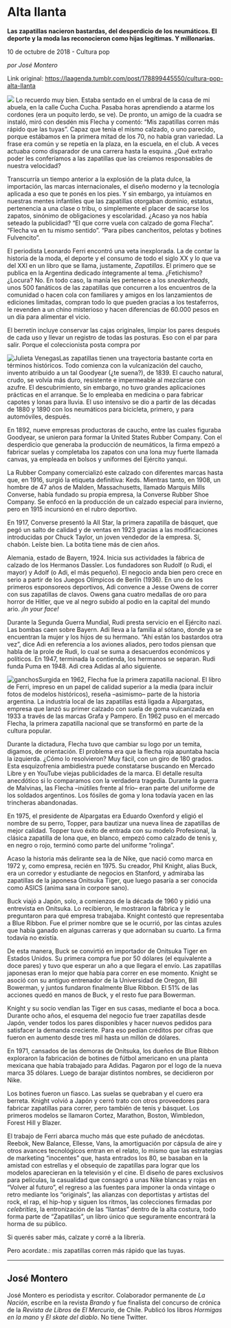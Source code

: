 # Alta llanta

**Las zapatillas nacieron bastardas, del desperdicio de los neumáticos. El deporte y la moda las reconocieron como hijas legítimas. Y millonarias.**

10 de octubre de 2018 - Cultura pop

_por José Montero_

Link original: https://laagenda.tumblr.com/post/178899445550/cultura-pop-alta-llanta

![](https://64.media.tumblr.com/236a7c5f8a2d3bf0f8212f829799ad99/tumblr_inline_pgf3r1HySR1t6q87u_500.jpg)
Lo recuerdo muy bien. Estaba sentado en el umbral de la casa de mi abuela, en la calle Cucha Cucha. Pasaba horas aprendiendo a atarme los cordones (era un poquito lerdo, se ve). De pronto, un amigo de la cuadra se instaló, miró con desdén mis Flecha y comentó: “Mis zapatillas corren más rápido que las tuyas”. Capaz que tenía el mismo calzado, o uno parecido, porque estábamos en la primera mitad de los 70, no había gran variedad. La frase era común y se repetía en la plaza, en la escuela, en el club. A veces actuaba como disparador de una carrera hasta la esquina. ¿Qué extraño poder les conferíamos a las zapatillas que las creíamos responsables de nuestra velocidad?

Transcurría un tiempo anterior a la explosión de la plata dulce, la importación, las marcas internacionales, el diseño moderno y la tecnología aplicada a eso que te ponés en los pies. Y sin embargo, ya intuíamos en nuestras mentes infantiles que las zapatillas otorgaban dominio, estatus, pertenencia a una clase o tribu, o simplemente el placer de sacarse los zapatos, sinónimo de obligaciones y escolaridad. ¿Acaso ya nos había seteado la publicidad? “El que corre vuela con calzado de goma Flecha”. “Flecha va en tu mismo sentido”. “Para pibes cancheritos, pelotas y botines Fulvencito”.

El periodista Leonardo Ferri encontró una veta inexplorada. La de contar la historia de la moda, el deporte y el consumo de todo el siglo XX y lo que va del XXI en un libro que se llama, justamente, *Zapatillas*. El primero que se publica en la Argentina dedicado íntegramente al tema. ¿Fetichismo? ¿Locura? No. En todo caso, la manía les pertenece a los *sneakerheads*, unos 500 fanáticos de las zapatillas que concurren a los encuentros de la comunidad o hacen cola con familiares y amigos en los lanzamientos de ediciones limitadas, compran todo lo que pueden gracias a los testaferros, le revenden a un chino misterioso y hacen diferencias de 60.000 pesos en un día para alimentar el vicio. 

El berretín incluye conservar las cajas originales, limpiar los pares después de cada uso y llevar un registro de todas las posturas. Eso con el par para salir. Porque el coleccionista posta compra por 

![Julieta Venegas](https://64.media.tumblr.com/eee83656aea1f0c317d78e87fb4c86f2/tumblr_inline_pge1k43bLl1t6q87u_250.jpg)Las zapatillas tienen una trayectoria bastante corta en términos históricos. Todo comienza con la vulcanización del caucho, invento atribuido a un tal Goodyear (¿te suena?), de 1839. El caucho natural, crudo, se volvía más duro, resistente e impermeable al mezclarse con azufre. El descubrimiento, sin embargo, no tuvo grandes aplicaciones prácticas en el arranque. Se lo empleaba en medicina o para fabricar capotes y lonas para lluvia. El uso intensivo se dio a partir de las décadas de 1880 y 1890 con los neumáticos para bicicleta, primero, y para automóviles, después.

En 1892, nueve empresas productoras de caucho, entre las cuales figuraba Goodyear, se unieron para formar la United States Rubber Company. Con el desperdicio que generaba la producción de neumáticos, la firma empezó a fabricar suelas y completaba los zapatos con una lona muy fuerte llamada canvas, ya empleada en bolsos y uniformes del Ejército yanqui.

La Rubber Company comercializó este calzado con diferentes marcas hasta que, en 1916, surgió la etiqueta definitiva: Keds. Mientras tanto, en 1908, un hombre de 47 años de Malden, Massachusetts, llamado Marquis Mills Converse, había fundado su propia empresa, la Converse Rubber Shoe Company. Se enfocó en la producción de un calzado especial para invierno, pero en 1915 incursionó en el rubro deportivo.

En 1917, Converse presentó la All Star, la primera zapatilla de básquet, que pegó un salto de calidad y de ventas en 1923 gracias a las modificaciones introducidas por Chuck Taylor, un joven vendedor de la empresa. Sí, chabón. Leíste bien. La botita tiene más de cien años.

Alemania, estado de Bayern, 1924. Inicia sus actividades la fábrica de calzado de los Hermanos Dassler. Los fundadores son Rudolf (o Rudi, el mayor) y Adolf (o Adi, el más pequeño). El negocio anda bien pero crece en serio a partir de los Juegos Olímpicos de Berlín (1936). En uno de los primeros esponsoreos deportivos, Adi convence a Jesse Owens de correr con sus zapatillas de clavos. Owens gana cuatro medallas de oro para horror de Hitler, que ve al negro subido al podio en la capital del mundo ario. *¡In your face!*

Durante la Segunda Guerra Mundial, Rudi presta servicio en el Ejército nazi. Las bombas caen sobre Bayern. Adi lleva a la familia al sótano, donde ya se encuentran la mujer y los hijos de su hermano. “Ahí están los bastardos otra vez”, dice Adi en referencia a los aviones aliados, pero todos piensan que habla de la prole de Rudi, lo cual se suma a desacuerdos económicos y políticos. En 1947, terminada la contienda, los hermanos se separan. Rudi funda Puma en 1948. Adi crea Adidas al año siguiente.

![ganchos](https://64.media.tumblr.com/335c958b324e01bcab611d46221133ab/tumblr_inline_pge1k5YrL21t6q87u_500.jpg)Surgida en 1962, Flecha fue la primera zapatilla nacional.
El libro de Ferri, impreso en un papel de calidad superior a la media (para incluir fotos de modelos históricos), reseña –asimismo– parte de la historia argentina. La industria local de las zapatillas está ligada a Alpargatas, empresa que lanzó su primer calzado con suela de goma vulcanizada en 1933 a través de las marcas Grafa y Pampero. En 1962 puso en el mercado Flecha, la primera zapatilla nacional que se transformó en parte de la cultura popular.

Durante la dictadura, Flecha tuvo que cambiar su logo por un temita, digamos, de orientación. El problema era que la flecha roja apuntaba hacia la izquierda. ¿Cómo lo resolvieron? Muy fácil, con un giro de 180 grados. Esta esquizofrenia ambidiestra puede constatarse buscando en Mercado Libre y en YouTube viejas publicidades de la marca. El detalle resulta anecdótico si lo comparamos con la verdadera tragedia. Durante la guerra de Malvinas, las Flecha –inútiles frente al frío– eran parte del uniforme de los soldados argentinos. Los fósiles de goma y lona todavía yacen en las trincheras abandonadas.

En 1975, el presidente de Alpargatas era Eduardo Oxenford y eligió el nombre de su perro, Topper, para bautizar una nueva línea de zapatillas de mejor calidad. Topper tuvo éxito de entrada con su modelo Profesional, la clásica zapatilla de lona que, en blanco, empezó como calzado de tenis y, en negro o rojo, terminó como parte del uniforme “rolinga”.

Acaso la historia más delirante sea la de Nike, que nació como marca en 1972 y, como empresa, recién en 1975. Su creador, Phil Knight, alias Buck, era un corredor y estudiante de negocios en Stanford, y admiraba las zapatillas de la japonesa Onitsuka Tiger, que luego pasaría a ser conocida como ASICS (anima sana in corpore sano).

Buck viajó a Japón, solo, a comienzos de la década de 1960 y pidió una entrevista en Onitsuka. Lo recibieron, le mostraron la fábrica y le preguntaron para qué empresa trabajaba. Knight contestó que representaba a Blue Ribbon. Fue el primer nombre que se le ocurrió, por las cintas azules que había ganado en algunas carreras y que adornaban su cuarto. La firma todavía no existía.

De esta manera, Buck se convirtió en importador de Onitsuka Tiger en Estados Unidos. Su primera compra fue por 50 dólares (el equivalente a doce pares) y tuvo que esperar un año a que llegara el envío. Las zapatillas japonesas eran lo mejor que había para correr en ese momento. Knight se asoció con su antiguo entrenador de la Universidad de Oregon, Bill Bowerman, y juntos fundaron finalmente Blue Ribbon. El 51% de las acciones quedó en manos de Buck, y el resto fue para Bowerman.

Knight y su socio vendían las Tiger en sus casas, mediante el boca a boca. Durante ocho años, el esquema del negocio fue traer zapatillas desde Japón, vender todos los pares disponibles y hacer nuevos pedidos para satisfacer la demanda creciente. Para eso pedían créditos por cifras que fueron en aumento desde tres mil hasta un millón de dólares.

En 1971, cansados de las demoras de Onitsuka, los dueños de Blue Ribbon exploraron la fabricación de botines de fútbol americano en una planta mexicana que había trabajado para Adidas. Pagaron por el logo de la nueva marca 35 dólares. Luego de barajar distintos nombres, se decidieron por Nike.

Los botines fueron un fiasco. Las suelas se quebraban y el cuero era berreta. Knight volvió a Japón y cerró trato con otros proveedores para fabricar zapatillas para correr, pero también de tenis y básquet. Los primeros modelos se llamaron Cortez, Marathon, Boston, Wimbledon, Forest Hill y Blazer.

El trabajo de Ferri abarca mucho más que este puñado de anécdotas. Reebok, New Balance, Ellesse, Vans, la amortiguación por cápsula de aire y otros avances tecnológicos entran en el relato, lo mismo que las estrategias de marketing “inocentes” que, hasta entrados los 80, se basaban en la amistad con estrellas y el obsequio de zapatillas para lograr que los modelos aparecieran en la televisión y el cine. El diseño de pares exclusivos para películas, la casualidad que consagró a unas Nike blancas y rojas en “Volver al futuro”, el regreso a las fuentes para imponer la onda vintage o retro mediante los “originals”, las alianzas con deportistas y artistas del rock, el rap, el hip-hop y siguen los ritmos, las colecciones firmadas por *celebrities*, la entronización de las “llantas” dentro de la alta costura, todo forma parte de “Zapatillas”, un libro único que seguramente encontrará la horma de su público.

Si querés saber más, calzate y corré a la librería.

Pero acordate.: mis zapatillas corren más rápido que las tuyas.

  




---

 José Montero
-------------

 José Montero es periodista y escritor. Colaborador permanente de *La Nación*, escribe en la revista *Brando* y fue finalista del concurso de crónica de la *Revista de Libros* de *El Mercurio*, de Chile. Publicó los libros *Hormigas en la mano* y *El skate del diablo*. No tiene Twitter.

